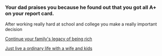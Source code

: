 ### Your dad praises you because he found out that you got all A+ on your report card.
After working really hard at school and college you make a really important decision

[Continue your family's legacy of being rich](../life-from-both-options/trillionaire.md)

[Just live a ordinary life with a wife and kids](ordinary-life.md)

